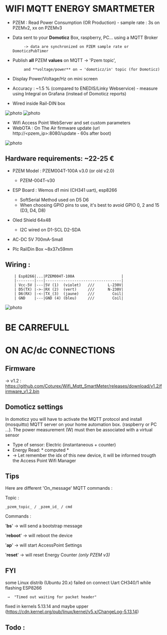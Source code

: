 # WIFI MQTT ENERGY SMARTMETER
 * PZEM : Read Power Consumption (OR Production) - sample rate : 3s on PZEMv2, xx on PZEMv3
 * Data sent to your **Domoticz** Box, raspberry, PC... using a MQTT Broker
 
            -> data are synchronized on PZEM sample rate or DomoticzPubTimer
            
 * Publish **all** PZEM **values** on MQTT → 'Pzem topic', 
 
            and **voltage/power** on → 'domoticz/in' topic (for Domoticz)
 * Display Power/Voltage/Hz on mini screen   
 * Accuracy : ~1.5 % (compared to ENEDIS/Linky Webservice) - measure using Integral on Grafana (instead of Domoticz reports)
 * Wired inside Rail-DIN box

![photo](https://user-images.githubusercontent.com/53934994/136688865-a3b4bae1-0c27-487a-a898-0a9e817c8b39.png)
![photo](https://user-images.githubusercontent.com/53934994/137083496-70fa6ab4-3972-4f08-b075-35438a764d2d.png)

 * Wifi Access Point WebServer and set custom parameters
 * WebOTA : On The Air firmware update (url http://<pzem_ip>:8080/update - 60s after boot)

![photo](https://user-images.githubusercontent.com/53934994/139536819-df299a4f-86d1-45ee-afe6-58e61d8bed9b.png)

## Hardware requirements:   ~22-25 €

* PZEM Model : PZEM004T-100A v3.0   (or old v2.0)
   - PZEM-004T-v30         

* ESP Board : Wemos d1 mini (CH341 uart), esp8266
   - SoftSerial Method used on D5 D6 
   - When choosing GPIO pins to use, it's best to avoid GPIO 0, 2 and 15 (D3, D4, D8)

* Oled Shield 64x48 
   - I2C wired on D1-SCL D2-SDA

* AC-DC 5V 700mA-Small

* Plc RailDin Box ~8x37x59mm


## Wiring : 
        | Esp8266|...|PZEM004T-100A                     |    
        |--------|---|----------------------------------|
        | Vcc-5V |---|5V (1)  (violet)   ///      L-230V|
        | D5(TX) |->-|RX (2)  (vert)     ///      N-230V|      
        | D6(RX) |-<-|TX_(3)  (jaune)    ///        Coil|
        | GND    |---|GND (4) (bleu)     ///        Coil|
        
![photo](https://user-images.githubusercontent.com/53934994/139558602-1654c534-b2dc-4c6d-933c-fd18c7fac8af.png)

# BE CARREFULL 
# ON AC/dc CONNECTIONS

## Firmware

→ v1.2 : https://github.com/Coturex/Wifi_Mqtt_SmartMeter/releases/download/v1.2/firmware_v1.2.bin

## Domoticz settings

In domoticz you will have to activate the MQTT protocol and install (mosquitto) MQTT server on your home automation box. (raspberry or PC ...).
The power measurement (W) must then be associated with a virtual sensor
   - Type of sensor: Electric (instantaneous + counter)
   - Energy Read: * computed *
   - →  Let remember the idx of this new device, it will be informed trougth the Access Point Wifi Manager
   
## Tips

Here are different 'On_message' MQTT commands :

 Topic : 

    _pzem_topic_ / _pzem_id_ / cmd

Commands :

  '**bs**' →  will send a bootstrap message
 
  '**reboot**' → will reboot the device
  
  '**ap**' → will start AccessPoint Settings
  
  '**reset**'  → will reset Energy Counter _(only PZEM v3)_
 
 
 


## FYI  
some Linux distrib (Ubuntu 20.x) failed on connect Uart CH340/1 while flashing ESP8266

     →  "Timed out waiting for packet header"
fixed in kernels 5.13.14 and maybe upper 
(https://cdn.kernel.org/pub/linux/kernel/v5.x/ChangeLog-5.13.14)

## Todo :

